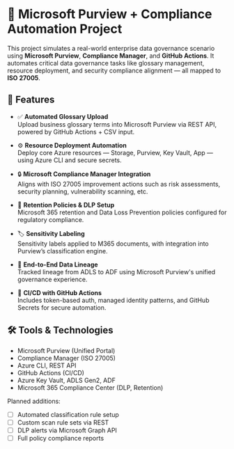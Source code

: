 # 💼 Microsoft Purview + Compliance Automation Project

This project simulates a real-world enterprise data governance scenario using **Microsoft Purview**, **Compliance Manager**, and **GitHub Actions**. It automates critical data governance tasks like glossary management, resource deployment, and security compliance alignment — all mapped to **ISO 27005**.

## 🔧 Features

- ✅ **Automated Glossary Upload**  
  Upload business glossary terms into Microsoft Purview via REST API, powered by GitHub Actions + CSV input.

- ⚙️ **Resource Deployment Automation**  
  Deploy core Azure resources — Storage, Purview, Key Vault, App — using Azure CLI and secure secrets.

- 🔒 **Microsoft Compliance Manager Integration**  
  Aligns with ISO 27005 improvement actions such as risk assessments, security planning, vulnerability scanning, etc.

- 📁 **Retention Policies & DLP Setup**  
  Microsoft 365 retention and Data Loss Prevention policies configured for regulatory compliance.

- 🏷 **Sensitivity Labeling**  
  Sensitivity labels applied to M365 documents, with integration into Purview’s classification engine.

- 🔄 **End-to-End Data Lineage**  
  Tracked lineage from ADLS to ADF using Microsoft Purview's unified governance experience.

- 🔐 **CI/CD with GitHub Actions**  
  Includes token-based auth, managed identity patterns, and GitHub Secrets for secure automation.

## 🛠 Tools & Technologies

- Microsoft Purview (Unified Portal)
- Compliance Manager (ISO 27005)
- Azure CLI, REST API
- GitHub Actions (CI/CD)
- Azure Key Vault, ADLS Gen2, ADF
- Microsoft 365 Compliance Center (DLP, Retention)

Planned additions:
- [ ] Automated classification rule setup
- [ ] Custom scan rule sets via REST
- [ ] DLP alerts via Microsoft Graph API
- [ ] Full policy compliance reports
